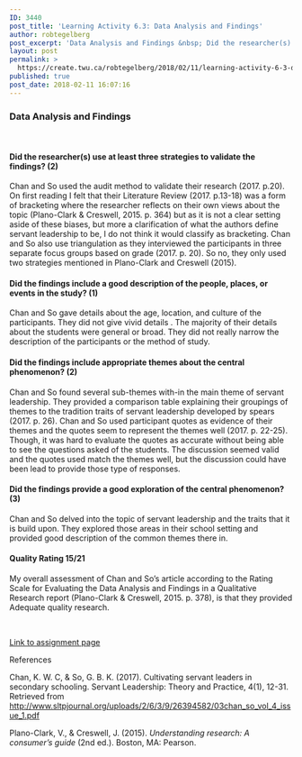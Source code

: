```yaml
---
ID: 3440
post_title: 'Learning Activity 6.3: Data Analysis and Findings'
author: robtegelberg
post_excerpt: 'Data Analysis and Findings &nbsp; Did the researcher(s) use at least three strategies to validate the findings? (2) Chan and So used the audit method to validate their research (2017. p.20). On first reading I felt that their Literature Review (2017. p.13-18) was a form of bracketing where the researcher reflects on their own views [&hellip;]'
layout: post
permalink: >
  https://create.twu.ca/robtegelberg/2018/02/11/learning-activity-6-3-data-analysis-and-findings/
published: true
post_date: 2018-02-11 16:07:16
---
```

<h3>Data Analysis and Findings</h3>

&nbsp;

<h4>Did the researcher(s) use at least three strategies to validate the findings? (2)</h4>

Chan and So used the audit method to validate their research (2017. p.20). On first reading I felt that their Literature Review (2017. p.13-18) was a form of bracketing where the researcher reflects on their own views about the topic (Plano-Clark &amp; Creswell, 2015. p. 364) but as it is not a clear setting aside of these biases, but more a clarification of what the authors define servant leadership to be, I do not think it would classify as bracketing. Chan and So also use triangulation as they interviewed the participants in three separate focus groups based on grade (2017. p. 20). So no, they only used two strategies mentioned in Plano-Clark and Creswell (2015).

<h4>Did the findings include a good description of the people, places, or events in the study? (1)</h4>

Chan and So gave details about the age, location, and culture of the participants. They did not give vivid details . The majority of their details about the students were general or broad. They did not really narrow the description of the participants or the method of study.

<h4>Did the findings include appropriate themes about the central phenomenon? (2)</h4>

Chan and So found several sub-themes with-in the main theme of servant leadership. They provided a comparison table explaining their groupings of themes to the tradition traits of servant leadership developed by spears (2017. p. 26). Chan and So used participant quotes as evidence of their themes and the quotes seem to represent the themes well (2017. p. 22-25). Though, it was hard to evaluate the quotes as accurate without being able to see the questions asked of the students. The discussion seemed valid and the quotes used match the themes well, but the discussion could have been lead to provide those type of responses.

<h4>Did the findings provide a good exploration of the central phenomenon? (3)</h4>

Chan and So delved into the topic of servant leadership and the traits that it is build upon. They explored those areas in their school setting and provided good description of the common themes there in.

<h4>Quality Rating 15/21</h4>

My overall assessment of Chan and So&#8217;s article according to the Rating Scale for Evaluating the Data Analysis and Findings in a Qualitative Research report (Plano-Clark &amp; Creswell, 2015. p. 378), is that they provided Adequate quality research.

&nbsp;

<a href="https://create.twu.ca/ldrs591-sp18/unit-6-learning-activities/">Link to assignment page</a>

References

Chan, K. W. C, &amp; So, G. B. K. (2017). Cultivating servant leaders in secondary schooling. Servant Leadership: Theory and Practice, 4(1), 12-31. Retrieved from http://www.sltpjournal.org/uploads/2/6/3/9/26394582/03chan_so_vol_4_issue_1.pdf

Plano-Clark, V., &amp; Creswell, J. (2015). <em>Understanding research: A consumer’s guide</em> (2nd ed.). Boston, MA: Pearson.